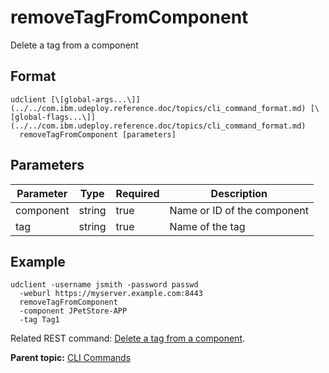 # removeTagFromComponent

Delete a tag from a component

## Format

```
udclient [\[global-args...\]](../../com.ibm.udeploy.reference.doc/topics/cli_command_format.md) [\[global-flags...\]](../../com.ibm.udeploy.reference.doc/topics/cli_command_format.md)
  removeTagFromComponent [parameters]
```

## Parameters

|Parameter|Type|Required|Description|
|---------|----|--------|-----------|
|component|string|true|Name or ID of the component|
|tag|string|true|Name of the tag|

## Example

```
udclient -username jsmith -password passwd 
  -weburl https://myserver.example.com:8443
  removeTagFromComponent
  -component JPetStore-APP
  -tag Tag1
```

Related REST command: [Delete a tag from a component](rest_cli_component_tag_delete.md).

**Parent topic:** [CLI Commands](../../com.ibm.udeploy.reference.doc/topics/cli_commands.md)


